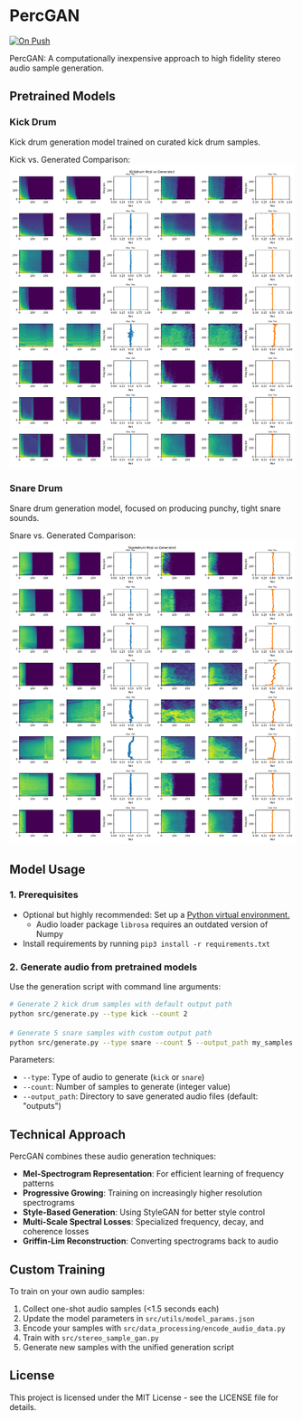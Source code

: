 # PercGAN

[![On Push](https://github.com/shuklabhay/stereo-sample-gan/actions/workflows/push.yml/badge.svg)](https://github.com/shuklabhay/stereo-sample-gan/actions/workflows/push.yml/badge.svg)

PercGAN: A computationally inexpensive approach to high fidelity stereo audio sample generation.

## Pretrained Models

### Kick Drum

Kick drum generation model trained on curated kick drum samples.

Kick vs. Generated Comparison:
![Kick Drum Comparison](https://raw.githubusercontent.com/shuklabhay/stereo-sample-gan/refs/heads/main/outputs/kickdrum_comparison.png)

### Snare Drum

Snare drum generation model, focused on producing punchy, tight snare sounds.

Snare vs. Generated Comparison:
![Snare Drum Comparison](https://raw.githubusercontent.com/shuklabhay/stereo-sample-gan/refs/heads/main/outputs/snaredrum_comparison.png)

## Model Usage

### 1. Prerequisites

- Optional but highly recommended: Set up a [Python virtual environment.](https://docs.python.org/3/library/venv.html)
  - Audio loader package `librosa` requires an outdated version of Numpy
- Install requirements by running `pip3 install -r requirements.txt`

### 2. Generate audio from pretrained models

Use the generation script with command line arguments:

```bash
# Generate 2 kick drum samples with default output path
python src/generate.py --type kick --count 2

# Generate 5 snare samples with custom output path
python src/generate.py --type snare --count 5 --output_path my_samples
```

Parameters:

- `--type`: Type of audio to generate (`kick` or `snare`)
- `--count`: Number of samples to generate (integer value)
- `--output_path`: Directory to save generated audio files (default: "outputs")

## Technical Approach

PercGAN combines these audio generation techniques:

- **Mel-Spectrogram Representation**: For efficient learning of frequency patterns
- **Progressive Growing**: Training on increasingly higher resolution spectrograms
- **Style-Based Generation**: Using StyleGAN for better style control
- **Multi-Scale Spectral Losses**: Specialized frequency, decay, and coherence losses
- **Griffin-Lim Reconstruction**: Converting spectrograms back to audio

## Custom Training

To train on your own audio samples:

1. Collect one-shot audio samples (<1.5 seconds each)
2. Update the model parameters in `src/utils/model_params.json`
3. Encode your samples with `src/data_processing/encode_audio_data.py`
4. Train with `src/stereo_sample_gan.py`
5. Generate new samples with the unified generation script

## License

This project is licensed under the MIT License - see the LICENSE file for details.
